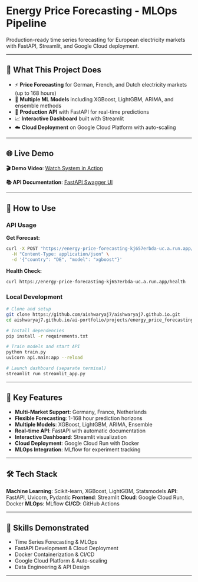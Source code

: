 # Energy Price Forecasting - MLOps Pipeline

Production-ready time series forecasting for European electricity markets with FastAPI, Streamlit, and Google Cloud deployment.

---

## 🎯 **What This Project Does**

- ⚡ **Price Forecasting** for German, French, and Dutch electricity markets (up to 168 hours)
- 🤖 **Multiple ML Models** including XGBoost, LightGBM, ARIMA, and ensemble methods
- 🚀 **Production API** with FastAPI for real-time predictions
- 📈 **Interactive Dashboard** built with Streamlit
- ☁️ **Cloud Deployment** on Google Cloud Platform with auto-scaling

---

## 🌐 **Live Demo**

**🎬 Demo Video**: [Watch System in Action](https://youtu.be/ZK0IV5H3RXo)

**📚 API Documentation**: [FastAPI Swagger UI](https://energy-price-forecasting-kj657erbda-uc.a.run.app/docs)

---

## 🚀 **How to Use**

### **API Usage**

**Get Forecast:**
```bash
curl -X POST "https://energy-price-forecasting-kj657erbda-uc.a.run.app/predict" \
  -H "Content-Type: application/json" \
  -d '{"country": "DE", "model": "xgboost"}'
```

**Health Check:**
```bash
curl https://energy-price-forecasting-kj657erbda-uc.a.run.app/health
```

### **Local Development**

```bash
# Clone and setup
git clone https://github.com/aishwaryaj7/aishwaryaj7.github.io.git
cd aishwaryaj7.github.io/ai-portfolio/projects/energy_price_forecasting

# Install dependencies
pip install -r requirements.txt

# Train models and start API
python train.py
uvicorn api.main:app --reload

# Launch dashboard (separate terminal)
streamlit run streamlit_app.py
```

---

## 🔧 **Key Features**

- **Multi-Market Support**: Germany, France, Netherlands
- **Flexible Forecasting**: 1-168 hour prediction horizons
- **Multiple Models**: XGBoost, LightGBM, ARIMA, Ensemble
- **Real-time API**: FastAPI with automatic documentation
- **Interactive Dashboard**: Streamlit visualization
- **Cloud Deployment**: Google Cloud Run with Docker
- **MLOps Integration**: MLflow for experiment tracking

---

## 🛠️ **Tech Stack**

**Machine Learning**: Scikit-learn, XGBoost, LightGBM, Statsmodels
**API**: FastAPI, Uvicorn, Pydantic
**Frontend**: Streamlit
**Cloud**: Google Cloud Run, Docker
**MLOps**: MLflow
**CI/CD**: GitHub Actions

---

## 🤝 **Skills Demonstrated**

- Time Series Forecasting & MLOps
- FastAPI Development & Cloud Deployment
- Docker Containerization & CI/CD
- Google Cloud Platform & Auto-scaling
- Data Engineering & API Design

---
